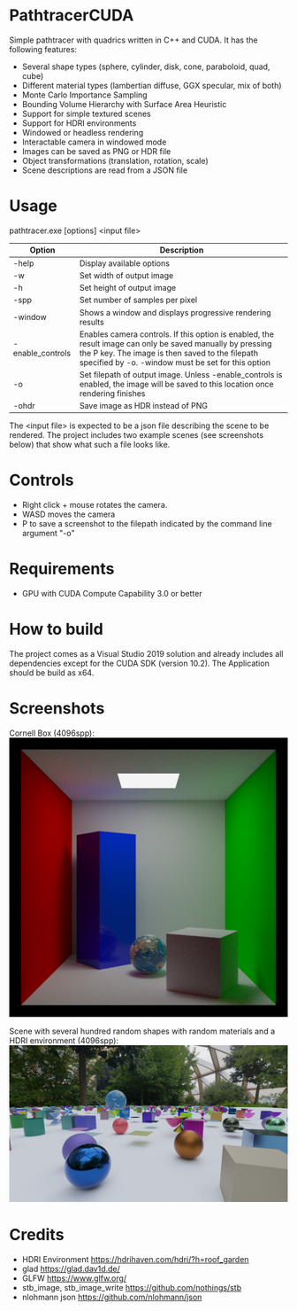 # PathtracerCUDA
Simple pathtracer with quadrics written in C++ and CUDA. It has the following features:
- Several shape types (sphere, cylinder, disk, cone, paraboloid, quad, cube)
- Different material types (lambertian diffuse, GGX specular, mix of both)
- Monte Carlo Importance Sampling
- Bounding Volume Hierarchy with Surface Area Heuristic
- Support for simple textured scenes
- Support for HDRI environments
- Windowed or headless rendering
- Interactable camera in windowed mode
- Images can be saved as PNG or HDR file
- Object transformations (translation, rotation, scale)
- Scene descriptions are read from a JSON file

# Usage

pathtracer.exe \[options\] \<input file\>

Option | Description
------------ | -------------
-help               | Display available options
-w                  | Set width of output image
-h                  | Set height of output image
-spp                | Set number of samples per pixel
-window             | Shows a window and displays progressive rendering results
-enable_controls    | Enables camera controls. If this option is enabled, the result image can only be saved manually by pressing the P key. The image is then saved to the filepath specified by -o. -window must be set for this option
-o                  | Set filepath of output image. Unless -enable_controls is enabled, the image will be saved to this location once rendering finishes
-ohdr               | Save image as HDR instead of PNG

The \<input file\> is expected to be a json file describing the scene to be rendered. The project includes two example scenes (see screenshots below) that show what such a file looks like.

# Controls
- Right click + mouse rotates the camera.
- WASD moves the camera
- P to save a screenshot to the filepath indicated by the command line argument "-o"

# Requirements
- GPU with CUDA Compute Capability 3.0 or better

# How to build
The project comes as a Visual Studio 2019 solution and already includes all dependencies except for the CUDA SDK (version 10.2). The Application should be build as x64.

# Screenshots

Cornell Box (4096spp):
![Cornell Box](PathtracerCUDA/cornell_box_4096spp.png?raw=true "Cornell Box")

Scene with several hundred random shapes with random materials and a HDRI environment (4096spp):
![Scene with several hundred random shapes with random materials and a HDRI environment](PathtracerCUDA/generated_scene_4096spp.png?raw=true "Scene with several hundred random shapes with random materials and a HDRI environment")


# Credits
- HDRI Environment https://hdrihaven.com/hdri/?h=roof_garden
- glad https://glad.dav1d.de/
- GLFW https://www.glfw.org/
- stb_image, stb_image_write https://github.com/nothings/stb
- nlohmann json https://github.com/nlohmann/json


